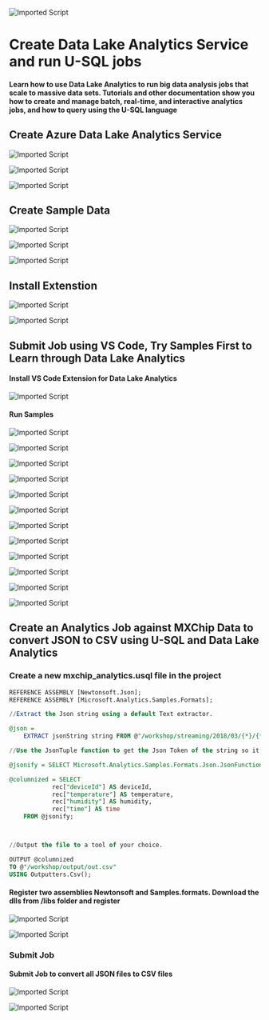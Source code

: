 ![Imported Script](https://github.com/rangv/AzureIoTLabs/blob/master/DatalakeAnalytics/images/datalakeanalytics.png "Header Image")
# Create Data Lake Analytics Service and run U-SQL jobs

#### Learn how to use Data Lake Analytics to run big data analysis jobs that scale to massive data sets. Tutorials and other documentation show you how to create and manage batch, real-time, and interactive analytics jobs, and how to query using the U-SQL language


## Create Azure Data Lake Analytics Service

![Imported Script](https://github.com/rangv/AzureIoTLabs/blob/master/DatalakeAnalytics/images/01_Create_Data_Lake_Analytics_Service.png "Create Datalake Analytics Service")

![Imported Script](https://github.com/rangv/AzureIoTLabs/blob/master/DatalakeAnalytics/images/02_Create_Data_Lake_Pick_Store.png "Pick A Store")

![Imported Script](https://github.com/rangv/AzureIoTLabs/blob/master/DatalakeAnalytics/images/03_Create_Data_Lake_Analytics_Success.png "Create Service")


## Create Sample Data

![Imported Script](https://github.com/rangv/AzureIoTLabs/blob/master/DatalakeAnalytics/images/04_Create_Data_Lake_Analytics_Sample_Scripts.png "Create Sample Data")

![Imported Script](https://github.com/rangv/AzureIoTLabs/blob/master/DatalakeAnalytics/images/05_Create_Data_Lake_Analytics_Sample_Data.png "Create Sample Data")

![Imported Script](https://github.com/rangv/AzureIoTLabs/blob/master/DatalakeAnalytics/images/06_Create_Data_Lake_Analytics_Sample_Data_Successful.png "Create Sample Data")


## Install Extenstion


![Imported Script](https://github.com/rangv/AzureIoTLabs/blob/master/DatalakeAnalytics/images/07_Create_Data_Lake_Analytics_Install_Extensions.png "Install Extensions")

![Imported Script](https://github.com/rangv/AzureIoTLabs/blob/master/DatalakeAnalytics/images/08_Create_Data_Lake_Analytics_Install_Extensions_Success.png "Install Extensions")


## Submit Job using VS Code, Try Samples First to Learn through Data Lake Analytics

#### Install VS Code Extension for Data Lake Analytics
![Imported Script](https://github.com/rangv/AzureIoTLabs/blob/master/DatalakeAnalytics/images/data-lake-tools-for-vscode-extensions.png "Install Extensions")

#### Run Samples

![Imported Script](https://github.com/rangv/AzureIoTLabs/blob/master/DatalakeAnalytics/images/09_VSCode_Open_Sample_Script.png "Run Samples")

![Imported Script](https://github.com/rangv/AzureIoTLabs/blob/master/DatalakeAnalytics/images/10_VSCode_Open_Sample_Script_Compile.png "Run Samples")

![Imported Script](https://github.com/rangv/AzureIoTLabs/blob/master/DatalakeAnalytics/images/11_VSCode_Open_Sample_Script_Compile_Select_Account.png "Run Samples")

![Imported Script](https://github.com/rangv/AzureIoTLabs/blob/master/DatalakeAnalytics/images/12_VSCode_Open_Sample_Script_Compile_Account.png "Run Samples")

![Imported Script](https://github.com/rangv/AzureIoTLabs/blob/master/DatalakeAnalytics/images/13_VSCode_Open_Sample_Script_Compile_master.png "Run Samples")

![Imported Script](https://github.com/rangv/AzureIoTLabs/blob/master/DatalakeAnalytics/images/14_VSCode_Open_Sample_Script_Compile_usql.png "Run Samples")

![Imported Script](https://github.com/rangv/AzureIoTLabs/blob/master/DatalakeAnalytics/images/15_VSCode_Open_Sample_Script_Compile_submit.png "Run Samples")

![Imported Script](https://github.com/rangv/AzureIoTLabs/blob/master/DatalakeAnalytics/images/16_VSCode_Open_Sample_Script_Submit_Job.png "Run Samples")


![Imported Script](https://github.com/rangv/AzureIoTLabs/blob/master/DatalakeAnalytics/images/17_VSCode_Open_Sample_Script_Submit_Job_success.png "Run Samples")

![Imported Script](https://github.com/rangv/AzureIoTLabs/blob/master/DatalakeAnalytics/images/18_VSCode_Open_Sample_Script_Submit_Job_success_portal.png "Run Samples")

![Imported Script](https://github.com/rangv/AzureIoTLabs/blob/master/DatalakeAnalytics/images/19_VSCode_Open_Sample_Script_Input_Data.png "Run Samples")

![Imported Script](https://github.com/rangv/AzureIoTLabs/blob/master/DatalakeAnalytics/images/20_VSCode_Open_Sample_Script_Output_Data.png "Run Samples")



## Create an Analytics Job against MXChip Data to convert JSON to CSV using U-SQL and Data Lake Analytics

### Create a new mxchip_analytics.usql file in the project


```sql
REFERENCE ASSEMBLY [Newtonsoft.Json];
REFERENCE ASSEMBLY [Microsoft.Analytics.Samples.Formats]; 

//Extract the Json string using a default Text extractor. 

@json = 
    EXTRACT jsonString string FROM @"/workshop/streaming/2018/03/{*}/{*}.json" USING Extractors.Tsv(quoting:false);

//Use the JsonTuple function to get the Json Token of the string so it can be parsed later with Json .NET functions

@jsonify = SELECT Microsoft.Analytics.Samples.Formats.Json.JsonFunctions.JsonTuple(jsonString) AS rec FROM @json;

@columnized = SELECT 
            rec["deviceId"] AS deviceId,
            rec["temperature"] AS temperature,
            rec["humidity"] AS humidity,
            rec["time"] AS time
    FROM @jsonify;



//Output the file to a tool of your choice.

OUTPUT @columnized
TO @"/workshop/output/out.csv"
USING Outputters.Csv();

```

#### Register two assemblies Newtonsoft and Samples.formats. Download the dlls from /libs folder and register

![Imported Script](https://github.com/rangv/AzureIoTLabs/blob/master/DatalakeAnalytics/images/21_Register_Assembly_Command.png "U-SQL Analytics")

![Imported Script](https://github.com/rangv/AzureIoTLabs/blob/master/DatalakeAnalytics/images/22_Register_Sample_Formats.png "U-SQL Analytics")


### Submit Job

#### Submit Job to convert all JSON files to CSV files

![Imported Script](https://github.com/rangv/AzureIoTLabs/blob/master/DatalakeAnalytics/images/23_SubmitJob.png "U-SQL Analytics")

![Imported Script](https://github.com/rangv/AzureIoTLabs/blob/master/DatalakeAnalytics/images/24_Submitted_Jobs.png "U-SQL Analytics")

